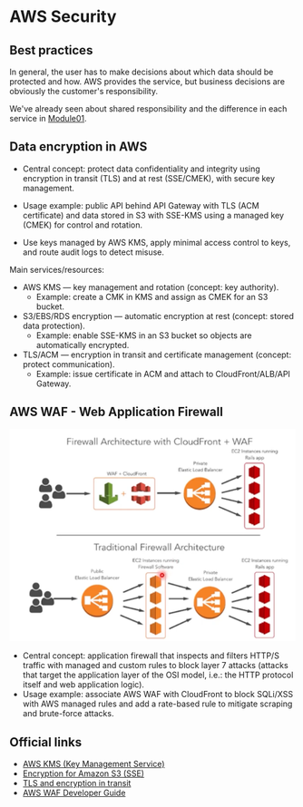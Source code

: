 

# AWS Security

## Best practices

In general, the user has to make decisions about which data should be protected and how. AWS provides the service, but business decisions are obviously the customer's responsibility.

We've already seen about shared responsibility and the difference in each service in [Module01](/Module01/module01.md#shared-responsibility-model).



## Data encryption in AWS

- Central concept: protect data confidentiality and integrity using encryption in transit (TLS) and at rest (SSE/CMEK), with secure key management.
- Usage example: public API behind API Gateway with TLS (ACM certificate) and data stored in S3 with SSE-KMS using a managed key (CMEK) for control and rotation.

- Use keys managed by AWS KMS, apply minimal access control to keys, and route audit logs to detect misuse.

Main services/resources:
- AWS KMS — key management and rotation (concept: key authority).
  - Example: create a CMK in KMS and assign as CMEK for an S3 bucket.
- S3/EBS/RDS encryption — automatic encryption at rest (concept: stored data protection).
  - Example: enable SSE-KMS in an S3 bucket so objects are automatically encrypted.
- TLS/ACM — encryption in transit and certificate management (concept: protect communication).
  - Example: issue certificate in ACM and attach to CloudFront/ALB/API Gateway.

## AWS WAF - Web Application Firewall


![alt text](./images/waf.png)


- Central concept: application firewall that inspects and filters HTTP/S traffic with managed and custom rules to block layer 7 attacks (attacks that target the application layer of the OSI model, i.e.: the HTTP protocol itself and web application logic).
- Usage example: associate AWS WAF with CloudFront to block SQLi/XSS with AWS managed rules and add a rate-based rule to mitigate scraping and brute-force attacks.


## Official links

- [AWS KMS (Key Management Service)](https://docs.aws.amazon.com/kms/)
- [Encryption for Amazon S3 (SSE)](https://docs.aws.amazon.com/AmazonS3/latest/userguide/UsingEncryption.html)
- [TLS and encryption in transit](https://docs.aws.amazon.com/whitepapers/latest/security-best-practices/encryption-in-transit.html)
- [AWS WAF Developer Guide](https://docs.aws.amazon.com/waf/)
